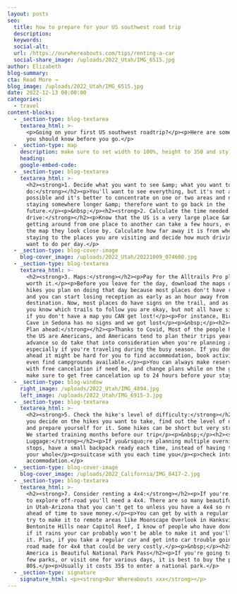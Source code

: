 ```yaml
---
layout: posts
seo:
  title: how to prepare for your US southwest road trip
  description:
  keywords:
  social-alt:
  url: /https://ourwhereabouts.com/tips/renting-a-car
  social-share_image: /uploads/2022_Utah/IMG_6515.jpg
author: Elizabeth
blog-summary:
cta: Read More →
blog_image: /uploads/2022_Utah/IMG_6515.jpg
date: 2022-12-13 00:00:00
categories:
  - travel
content-blocks:
  - _section-type: blog-textarea
    textarea_html: >-
      <p>Going on your first US southwest roadtrip?</p><p>Here are some things
      you should know before you go.</p>
  - _section-type: map
    description: make sure to set width to 100%, height to 350 and style to border 2
    heading:
    google-embed-code:
  - _section-type: blog-textarea
    textarea_html: >-
      <h2><strong>1. Decide what you want to see &amp; what you want to
      do:</strong></h2><p>You'll want to see everything, but it's not always
      possible and it's better to concentrate on one or two areas and not regret
      staying somewhere longer &amp; therefore want to go back in the
      future.</p><p>&nbsp;</p><h2><strong>2. Calculate the time needed to
      drive:</strong></h2><p>Know that the US is a very large place &amp;
      getting around from one place to another can take a few hours, even if on
      the map they look close by. Calculate how far away it is from where you're
      staying to the places you are visiting and decide how much driving you
      want to do per day.</p>
  - _section-type: blog-cover-image
    blog-cover_image: /uploads/2022_Utah/20221009_074600.jpg
  - _section-type: blog-textarea
    textarea_html: >-
      <h2><strong>3. Maps:</strong></h2><p>Pay for the Alltrails Pro plan, it is
      worth it.</p><p>Before you leave for the day, download the maps of all the
      hikes you plan on doing that day because most places don't have reception
      and you can start losing reception as early as an hour away from the
      destination. Now, most places do have signs on the trail, and as long as
      you know which trails to follow you are okay, but not all have signs and
      if you don't have a map you CAN get lost!</p><p>For instance, Birthing
      Cave in Sedona has no signs and we got lost</p><p>&nbsp;</p><h2><strong>4.
      Plan ahead:</strong></h2><p>Thanks to Covid, Most of the people hiking in
      the US are Americans, and Americans tend to plan their trips years in
      advance so do take that into consideration when you're planning a trip,
      especially if you're traveling during the busy season. If you don't plan
      ahead it might be hard for you to find accommodation, book activities, or
      even find campgrounds available.</p><p>You can always make reservations
      with free cancelation if need be, and change plans while on the go, just
      make sure to get free cancelation up to 24 hours before your stay.</p>
  - _section-type: blog-window
    right_image: /uploads/2022_Utah/IMG_4894.jpg
    left_image: /uploads/2022_Utah/IMG_6915-3.jpg
  - _section-type: blog-textarea
    textarea_html: >-
      <h2><strong>5. Check the hike's level of difficulty:</strong></h2><p>When
      you decide on the hikes you want to take, find out the level of difficulty
      and prepare yourself for it. Some hikes can be short but very strenuous.
      We started training months before our trip</p><p>&nbsp;</p><h2><strong>6.
      Luggage:</strong></h2><p>If you&rsquo;re planning multiple overnight pit
      stops, have a small backpack ready each time, instead of having to carry
      your whole</p><p>suitcase with you each time you</p><p>check into
      accommodation.</p>
  - _section-type: blog-cover-image
    blog-cover_image: /uploads/2022_California/IMG_8417-2.jpg
  - _section-type: blog-textarea
    textarea_html: >-
      <h2><strong>7. Consider renting a 4x4:</strong></h2><p>If you're looking
      to explore off-road you'll need a 4x4. There are so many beautiful spots
      in Utah-Arizona that you can't get to unless you have a 4x4 so rent one
      ahead of time to save money.</p><p>You can get by with a regular car, and
      try to make it to remote areas like Moonscape Overlook in Hanksville or
      Bentonite Hills near Capitol Reef, I know of people who have done it, but
      if it rains your car probably won't be able to make it and you'll regret
      it. Plus, if you take a regular car and get into car trouble going on a
      road made for 4x4 that could be very costly.</p><p>&nbsp;</p><h2>8. Buy an
      America is Beautiful National Park Pass</h2><p>If you're going to visit a
      few parks, or visit one for various days, it is best to buy the pass for
      80$.</p><p>Usually it costs 35$ to enter a national park.</p>
  - _section-type: signature
    signature_html: <p><strong>Our Whereabouts xxx</strong></p>
---
```


